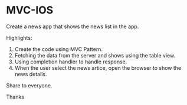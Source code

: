 # MVC-IOS

Create a news app that shows the news list in the app.

Highlights:

1. Create the code using MVC Pattern.
2. Fetching the data from the server and shows using the table view.
3. Using completion handler to handle response.
4. When the user select the news artice, open the browser to show the news details.


Share to everyone.

Thanks


